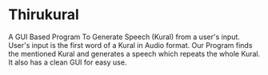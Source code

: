 # Thirukural
A GUI Based Program To Generate Speech (Kural) from a user's input. User's input is the first word of a Kural in Audio format. Our Program finds the mentioned Kural and generates a speech which repeats the whole Kural. It also has a clean GUI for easy use. 
